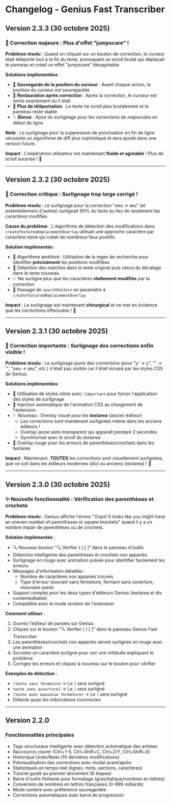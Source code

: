 # Changelog - Genius Fast Transcriber

## Version 2.3.3 (30 octobre 2025)

### 🎯 Correction majeure : Plus d'effet "jumpscare" !

**Problème résolu** : Quand on cliquait sur un bouton de correction, le curseur était téléporté tout à la fin du texte, provoquant un scroll brutal qui déplaçait le panneau et créait un effet "jumpscare" désagréable.

**Solutions implémentées** :
- 💾 **Sauvegarde de la position du curseur** : Avant chaque action, la position du curseur est sauvegardée
- 🎯 **Restauration après correction** : Après la correction, le curseur est remis exactement où il était
- 📍 **Plus de téléportation** : Le texte ne scroll plus brutalement et le panneau reste stable
- ✨ **Bonus** : Ajout du surlignage pour les corrections de majuscules en début de ligne

**Note** : Le surlignage pour la suppression de ponctuation en fin de ligne nécessite un algorithme de diff plus sophistiqué et sera ajouté dans une version future.

**Impact** : L'expérience utilisateur est maintenant **fluide et agréable** ! Plus de scroll surprise ! 🎉

---

## Version 2.3.2 (30 octobre 2025)

### 🐛 Correction critique : Surlignage trop large corrigé !

**Problème résolu** : Le surlignage pour la correction "oeu → œu" (et potentiellement d'autres) surlignait 90% du texte au lieu de seulement les caractères modifiés.

**Cause du problème** : L'algorithme de détection des modifications dans `createTextareaReplacementOverlay` utilisait une approche caractère par caractère naïve qui créait de nombreux faux positifs.

**Solution implémentée** :
- 🎯 Algorithme amélioré : Utilisation de la regex de recherche pour identifier **précisément** les positions modifiées
- 📍 Détection des matches dans le texte original puis calcul du décalage dans le texte nouveau
- ✅ Ne surligne plus que les caractères **réellement modifiés** par la correction
- 🔧 Passage de `searchPattern` en paramètre à `createTextareaReplacementOverlay`

**Impact** : Le surlignage est maintenant **chirurgical** et ne met en évidence que les corrections effectuées ! 🎯

---

## Version 2.3.1 (30 octobre 2025)

### 🐛 Correction importante : Surlignage des corrections enfin visible !

**Problème résolu** : Le surlignage jaune des corrections (pour "y' → y", "' → '", "oeu → œu", etc.) n'était pas visible car il était écrasé par les styles CSS de Genius.

**Solutions implémentées** :
- 🎨 Utilisation de styles inline avec `!important` pour forcer l'application des styles de surlignage
- 📝 Injection automatique de l'animation CSS au chargement de l'extension
- ✨ Nouveau : Overlay visuel pour les **textarea** (ancien éditeur)
  - Les corrections sont maintenant surlignées même dans les anciens éditeurs !
  - Overlay jaune semi-transparent qui apparaît pendant 2 secondes
  - Synchronisé avec le scroll du textarea
- 🔴 Overlay rouge pour les erreurs de parenthèses/crochets dans les textarea

**Impact** : Maintenant, **TOUTES** les corrections sont visuellement surlignées, que ce soit dans les éditeurs modernes (div) ou anciens (textarea) ! 🎉

---

## Version 2.3.0 (30 octobre 2025)

### ✨ Nouvelle fonctionnalité : Vérification des parenthèses et crochets

**Problème résolu** : Genius affiche l'erreur "Oops! It looks like you might have an uneven number of parentheses or square brackets" quand il y a un nombre impair de parenthèses ou de crochets.

**Solution implémentée** :
- 🔍 Nouveau bouton "🔍 Vérifier ( ) [ ]" dans le panneau d'outils
- Détection intelligente des parenthèses et crochets non appariés
- Surlignage en rouge avec animation pulsée pour identifier facilement les erreurs
- Messages d'information détaillés :
  - Nombre de caractères non appariés trouvés
  - Type d'erreur (ouvrant sans fermeture, fermant sans ouverture, mauvaise paire)
- Support complet pour les deux types d'éditeurs Genius (textarea et div contenteditable)
- Compatible avec le mode sombre de l'extension

**Comment utiliser** :
1. Ouvrez l'éditeur de paroles sur Genius
2. Cliquez sur le bouton "🔍 Vérifier ( ) [ ]" dans le panneau Genius Fast Transcriber
3. Les parenthèses/crochets non appariés seront surlignés en rouge avec une animation
4. Survolez un caractère surligné pour voir une infobulle expliquant le problème
5. Corrigez les erreurs et cliquez à nouveau sur le bouton pour vérifier

**Exemples de détection** :
- `(texte sans fermeture` → Le `(` sera surligné
- `texte sans ouverture)` → Le `)` sera surligné
- `[texte avec mauvaise fermeture)` → Le `)` sera surligné
- Détecte aussi les imbrications incorrectes

---

## Version 2.2.0

### Fonctionnalités principales
- Tags structuraux intelligents avec détection automatique des artistes
- Raccourcis clavier (Ctrl+1-5, Ctrl+Shift+C, Ctrl+Z/Y, Ctrl+Shift+S)
- Historique Undo/Redo (10 dernières modifications)
- Prévisualisation des corrections avec modal avant/après
- Statistiques en temps réel (lignes, mots, sections, caractères)
- Tutoriel guidé au premier lancement (6 étapes)
- Barre d'outils flottante pour formatage (gras/italique/nombres en lettres)
- Conversion de nombres en lettres françaises (0-999 milliards)
- Mode sombre avec préférence sauvegardée
- Corrections automatiques avec barre de progression


